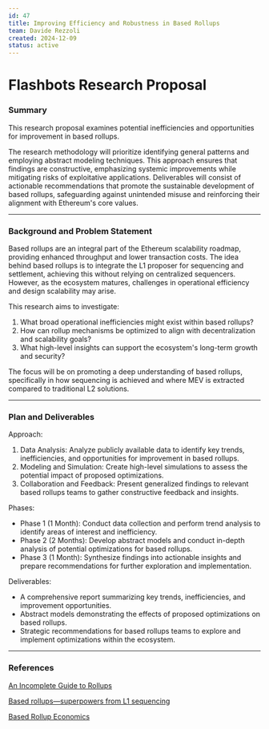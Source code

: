 ```yaml
---
id: 47
title: Improving Efficiency and Robustness in Based Rollups
team: Davide Rezzoli
created: 2024-12-09
status: active
---
```


# Flashbots Research Proposal

### Summary

This research proposal examines potential inefficiencies and opportunities for improvement in based rollups.

The research methodology will prioritize identifying general patterns and employing abstract modeling techniques. This approach ensures that findings are constructive, emphasizing systemic improvements while mitigating risks of exploitative applications. Deliverables will consist of actionable recommendations that promote the sustainable development of based rollups, safeguarding against unintended misuse and reinforcing their alignment with Ethereum's core values.

---

### Background and Problem Statement

Based rollups are an integral part of the Ethereum scalability roadmap, providing enhanced throughput and lower transaction costs. The idea behind based rollups is to integrate the L1 proposer for sequencing and settlement, achieving this without relying on centralized sequencers. However, as the ecosystem matures, challenges in operational efficiency and design scalability may arise.

This research aims to investigate:

1. What broad operational inefficiencies might exist within based rollups?
2. How can rollup mechanisms be optimized to align with decentralization and scalability goals?
3. What high-level insights can support the ecosystem's long-term growth and security?

The focus will be on promoting a deep understanding of based rollups, specifically in how sequencing is achieved and where MEV is extracted compared to traditional L2 solutions.

---

### Plan and Deliverables

Approach:

1. Data Analysis: Analyze publicly available data to identify key trends, inefficiencies, and opportunities for improvement in based rollups.
2. Modeling and Simulation: Create high-level simulations to assess the potential impact of proposed optimizations.
3. Collaboration and Feedback: Present generalized findings to relevant based rollups teams to gather constructive feedback and insights.

Phases:

- Phase 1 (1 Month): Conduct data collection and perform trend analysis to identify areas of interest and inefficiency.
- Phase 2 (2 Months): Develop abstract models and conduct in-depth analysis of potential optimizations for based rollups.
- Phase 3 (1 Month): Synthesize findings into actionable insights and prepare recommendations for further exploration and implementation.

Deliverables:

- A comprehensive report summarizing key trends, inefficiencies, and improvement opportunities.
- Abstract models demonstrating the effects of proposed optimizations on based rollups.
- Strategic recommendations for based rollups teams to explore and implement optimizations within the ecosystem.

---

### References

[An Incomplete Guide to Rollups](https://vitalik.eth.limo/general/2021/01/05/rollup.html)

[Based rollups—superpowers from L1 sequencing](https://ethresear.ch/t/based-rollups-superpowers-from-l1-sequencing/15016)

[Based Rollup Economics](https://taiko.mirror.xyz/PhlvGdIaY3-ZQ1DqI9uM5LxrWGWLAzLI84rkxhvPKmM)
